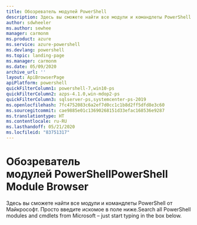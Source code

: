 ```yaml
---
title: Обозреватель модулей PowerShell
description: Здесь вы сможете найти все модули и командлеты PowerShell от Майкрософт.
author: sdwheeler
ms.author: sewhee
manager: carmonm
ms.product: azure
ms.service: azure-powershell
ms.devlang: powershell
ms.topic: landing-page
ms.manager: carmonm
ms.date: 05/09/2020
archive_url: ''
layout: ApiBrowserPage
apiPlatform: powershell
quickFilterColumn1: powershell-7,win10-ps
quickFilterColumn2: azps-4.1.0,win-mdop2-ps
quickFilterColumn3: sqlserver-ps,systemcenter-ps-2019
ms.openlocfilehash: 7fc4752083c6a2ef7d0cc1c1b8d2ff5dfd8e3c60
ms.sourcegitcommit: cae9885e01c13690268151d33efac168536e9287
ms.translationtype: HT
ms.contentlocale: ru-RU
ms.lasthandoff: 05/21/2020
ms.locfileid: "83751317"
---
```

# <a name="powershell-module-browser"></a><span data-ttu-id="d47d5-103">Обозреватель модулей PowerShell</span><span class="sxs-lookup"><span data-stu-id="d47d5-103">PowerShell Module Browser</span></span>

<span data-ttu-id="d47d5-104">Здесь вы сможете найти все модули и командлеты PowerShell от Майкрософт. Просто введите искомое в поле ниже.</span><span class="sxs-lookup"><span data-stu-id="d47d5-104">Search all PowerShell modules and cmdlets from Microsoft – just start typing in the box below.</span></span>
